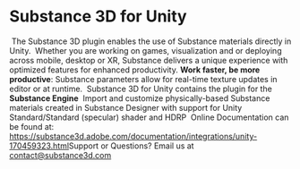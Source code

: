 Substance 3D for Unity
=====
​
The Substance 3D plugin enables the use of Substance materials directly in Unity.
​
Whether you are working on games, visualization and or deploying across mobile, desktop or XR, Substance delivers a unique experience with optimized features for enhanced productivity.
​
**Work faster, be more productive**: Substance parameters allow for real-time texture updates in editor or at runtime.
​
Substance 3D for Unity contains the plugin for the **Substance Engine**
​
Import and customize physically-based Substance materials created in Substance Designer with support for Unity Standard/Standard (specular) shader and HDRP
​
Online Documentation can be found at: https://substance3d.adobe.com/documentation/integrations/unity-170459323.html
​
Support or Questions? Email us at contact@substance3d.com